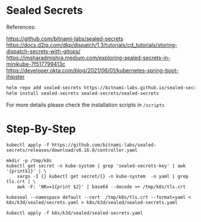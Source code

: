 # Sealed Secrets

References:

https://github.com/bitnami-labs/sealed-secrets
https://docs.d2iq.com/dkp/dispatch/1.3/tutorials/cd_tutorials/storing-dispatch-secrets-with-gitops/
https://imsharadmishra.medium.com/exploring-sealed-secrets-in-minikube-7f517799413c
https://developer.okta.com/blog/2021/06/01/kubernetes-spring-boot-jhipster

```bash
helm repo add sealed-secrets https://bitnami-labs.github.io/sealed-secrets
helm install sealed-secrets sealed-secrets/sealed-secrets
```

For more details please check the installation scripts in `/scripts`

# Step-By-Step
```
kubectl apply -f https://github.com/bitnami-labs/sealed-secrets/releases/download/v0.16.0/controller.yaml
```

```
mkdir -p /tmp/k8s
kubectl get secret -n kube-system | grep 'sealed-secrets-key' | awk '{print$1}' | \
    xargs -I {} kubectl get secret/{} -n kube-system  -o yaml | grep tls.crt | \
    awk -F: 'NR==1{print $2}' | base64 --decode >> /tmp/k8s/tls.crt
```

``` 
kubeseal --namespace default --cert  /tmp/k8s/tls.crt --format=yaml < k8s/k3d/sealed/secrets.yaml > k8s/k3d/sealed/sealed-secrets.yaml
```

``` 
kubectl apply -f k8s/k3d/sealed/sealed-secrets.yaml
```
